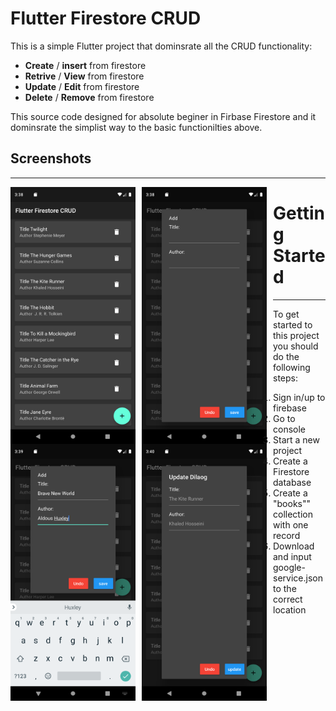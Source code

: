 # Flutter Firestore CRUD

This is a simple Flutter project that dominsrate all the CRUD functionality: 

- **Create** / **insert** from firestore
- **Retrive** / **View** from firestore
- **Update** / **Edit** from firestore
- **Delete** / **Remove** from firestore

This source code designed for absolute beginer in Firbase Firestore and it dominsrate the simplist way to the basic functionilties above.

## Screenshots
---
<!-- ![alt text](screenshots\Screenshot_1569803907.png "Home Page")
![alt text](screenshots\Screenshot_1569803932.png "Add Page")
![alt text](screenshots\Screenshot_1569803958.png "Add Page")
![alt text](screenshots\Screenshot_1569804024.png "Update Page") -->
<img src="screenshots\Screenshot_1569803907.png"
     alt="Home Page"
     style="float: left; margin-right: 10px; width:200px" />
<img src="screenshots\Screenshot_1569803932.png"
     alt="Add Page"
     style="float: left; margin-right: 10px; width:200px" />
<img src="screenshots\Screenshot_1569803958.png"
     alt="Add Page"
     style="float: left; margin-right: 10px; width:200px" />
<img src="screenshots\Screenshot_1569804024.png "
     alt="Update Page"
     style="float: left; margin-right: 10px; width:200px" />


# Getting Started
---
To get started to this project you should do the following steps: 
1. Sign in/up to firebase 
2. Go to console 
3. Start a new project 
4. Create a Firestore database 
5. Create a "books"" collection with one record 
6. Download and input google-service.json to the correct location 